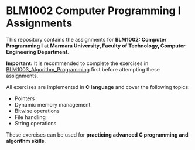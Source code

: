 # BLM1002 Computer Programming I Assignments

This repository contains the assignments for **BLM1002: Computer Programming I** at **Marmara University, Faculty of Technology, Computer Engineering Department**.  

**Important:** It is recommended to complete the exercises in [BLM1003_Algorithm_Programming](https://github.com/alitalhq/BLM1003_Algorithm_Programming) first before attempting these assignments.  

All exercises are implemented in **C language** and cover the following topics:  

- Pointers  
- Dynamic memory management  
- Bitwise operations  
- File handling  
- String operations  

These exercises can be used for **practicing advanced C programming and algorithm skills**.

